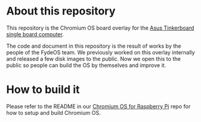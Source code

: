 # About this repository

This repository is the Chromium OS board overlay for the [Asus Tinkerboard single board computer](https://www.asus.com/us/Single-Board-Computer/Tinker-Board/).

The code and document in this repository is the result of works by the people of the FydeOS team. We previously worked on this overlay internally and released a few disk images to the public. Now we open this to the public so people can build the OS by themselves and improve it.


# How to build it

Please refer to the README in our [Chromium OS for Raspberry Pi](https://github.com/FydeOS/chromium_os_for_raspberry_pi) repo for how to setup and build Chromium OS.
